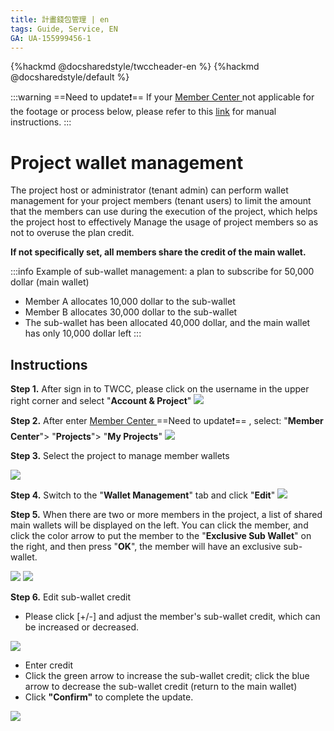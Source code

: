 ```yaml
---
title: 計畫錢包管理 | en
tags: Guide, Service, EN
GA: UA-155999456-1
---
```



{%hackmd @docsharedstyle/twccheader-en %}
{%hackmd @docsharedstyle/default %}

:::warning
==Need to update:exclamation:==
<i class="fa fa-bullhorn" aria-hidden="true"></i> If your [<ins>Member Center <i class="fa fa-question-circle fa-question-circle-for-service" aria-hidden="true"></i></ins>](https://man.twcc.ai/@twsdocs/howto-service-access-service-zh) not applicable for the footage or process below, please refer to this <i class="fa fa-sign-out" aria-hidden="true"></i> [<ins>link</ins>](https://man.twcc.ai/@twsdocs/doc-mber-pjct-blng-main-zh/https%3A%2F%2Fman.twcc.ai%2F%40twsdocs%2Fguide-service-signup-zh) for manual instructions.
:::


# Project wallet management

The project host or administrator (tenant admin) can perform wallet management for your project members (tenant users) to limit the amount that the members can use during the execution of the project, which helps the project host to effectively Manage the usage of project members so as not to overuse the plan credit.

**If not specifically set, all members share the credit of the main wallet.**

:::info
<i class="fa fa-laptop" aria-hidden="true"></i> Example of sub-wallet management: a plan to subscribe for 50,000 dollar (main wallet)
- Member A allocates 10,000 dollar to the sub-wallet
- Member B allocates 30,000 dollar to the sub-wallet
- The sub-wallet has been allocated 40,000 dollar, and the main wallet has only 10,000 dollar left
:::

## Instructions

**Step 1.**  After sign in to TWCC, please click on the username in the upper right corner and select "**Account & Project**"
![](https://cos.twcc.ai/SYS-MANUAL/uploads/upload_d68fe214ac0a1e1c01463fe553e8a3be.png)

**Step 2.** After enter [Member Center <i class="fa fa-question-circle fa-question-circle-for-service" aria-hidden="true"></i>](https://man.twcc.ai/@twsdocs/howto-service-access-service-zh) ==Need to update:exclamation:== , select: "**Member Center**"> "**Projects**"> "**My Projects**"
![](https://cos.twcc.ai/SYS-MANUAL/uploads/upload_0ade6dcf56638576f83f787a18a12097.png)

**Step 3.** Select the project to manage member wallets

![](https://cos.twcc.ai/SYS-MANUAL/uploads/upload_4de493294052af092cf63c68251c5ba6.png)

**Step 4.** Switch to the "**Wallet Management**" tab and click "**Edit**"
![](https://cos.twcc.ai/SYS-MANUAL/uploads/upload_a4d633084361037a80f2d6f8572efa4b.png)

**Step 5.** When there are two or more members in the project, a list of shared main wallets will be displayed on the left. You can click the member, and click the color arrow to put the member to the "**Exclusive Sub Wallet**" on the right, and then press "**OK**", the member will have an exclusive sub-wallet.

![](https://cos.twcc.ai/SYS-MANUAL/uploads/upload_1e125b14ecd422cbc48d84a085bba375.png)
![](https://cos.twcc.ai/SYS-MANUAL/uploads/upload_44a6ad7c9106ac2eb6535528d806417b.png)


**Step 6.** Edit sub-wallet credit

- Please click [+/-] and adjust the member's sub-wallet credit, which can be increased or decreased.

![](https://cos.twcc.ai/SYS-MANUAL/uploads/upload_9513bba09165889438417f80b00270b5.png)


- Enter credit
- Click the green arrow to increase the sub-wallet credit; click the blue arrow to decrease the sub-wallet credit (return to the main wallet)
- Click **"Confirm"** to complete the update.


![](https://cos.twcc.ai/SYS-MANUAL/uploads/upload_b49e69c57b53348fac4900ce36c528bb.png)


